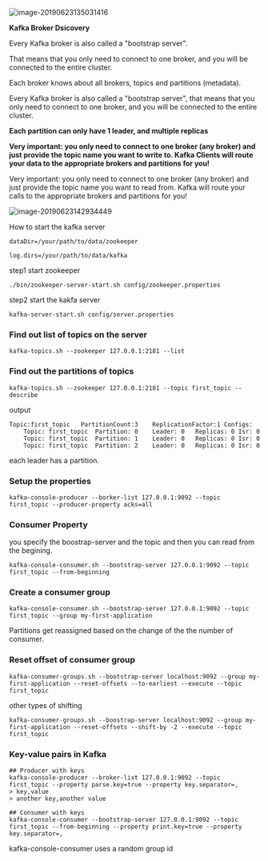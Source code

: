 ![image-20190623135031416](/Users/daniowang/OneDrive/GitHub/Notes-On-Kafka/figure/consumer_plot.png)

**Kafka Broker Dsicovery**

Every Kafka broker is also called a "bootstrap server".

That means that you only need to connect to one broker, and you will be connected to the entire cluster.

Each broker knows about all brokers, topics and partitions (metadata).

Every Kafka broker is also called a "bootstrap server", that means that you only need to connect to one broker, and you will be connected to the entire cluster.

**Each partition can only have 1 leader, and multiple replicas**

**Very important: you only need to connect to one broker (any broker) and just provide the topic name you want to write to. Kafka Clients will route your data to the appropriate brokers and partitions for you!**

Very important: you only need to connect to one broker (any broker) and just provide the topic name you want to read from. Kafka will route your calls to the appropriate brokers and partitions for you!

![image-20190623142934449](/Users/daniowang/OneDrive/GitHub/Notes-On-Kafka/figure/kafka_round_up.png)

How to start the kafka server

`dataDir=/your/path/to/data/zookeeper`

`log.dirs=/your/path/to/data/kafka`

step1 start zookeeper

```shell
./bin/zookeeper-server-start.sh config/zookeeper.properties
```

step2 start the kakfa server

```
kafka-server-start.sh config/server.properties
```



### Find out list of topics on the server

```shell
kafka-topics.sh --zookeeper 127.0.0.1:2181 --list
```

### Find out the partitions of topics

```shell
kafka-topics.sh --zookeeper 127.0.0.1:2181 --topic first_topic --describe
```

output

```
Topic:first_topic	PartitionCount:3	ReplicationFactor:1	Configs:
	Topic: first_topic	Partition: 0	Leader: 0	Replicas: 0	Isr: 0
	Topic: first_topic	Partition: 1	Leader: 0	Replicas: 0	Isr: 0
	Topic: first_topic	Partition: 2	Leader: 0	Replicas: 0	Isr: 0
```

each leader has a partition.

### Setup the properties

```shell
kafka-console-producer --borker-list 127.0.0.1:9092 --topic first_topic --producer-property acks=all
```

### Consumer Property 

you specify the boostrap-server and the topic and then you can read from the begining.

```shell
kafka-console-consumer.sh --bootstrap-server 127.0.0.1:9092 --topic first_topic --from-beginning
```

### Create a consumer group

```shell
kafka-console-consumer.sh --bootstrap-server 127.0.0.1:9092 --topic first_topic --group my-first-application
```

Partitions get reassigned based on the change of the the number of consumer.

### Reset offset of consumer group

```shell
kafka-consumer-groups.sh --bootstrap-server localhost:9092 --group my-first-application --reset-offsets --to-earliest --execute --topic first_topic
```

other types of shifting

```shell
kafka-consumer-groups.sh --boostrap-server localhost:9092 --group my-first-application --reset-offsets --shift-by -2 --execute --topic first_topic
```

### Key-value pairs in Kafka

```shell
## Producer with keys
kafka-console-producer --broker-list 127.0.0.1:9092 --topic first_topic --property parse.key=true --property key.separator=,
> key,value
> another key,another value

## Consumer with keys
kafka-console-consumer --bootstrap-server 127.0.0.1:9092 --topic first_topic --from-beginning --property print.key=true --property key.separator=,
```

kafka-console-consumer uses a random group id